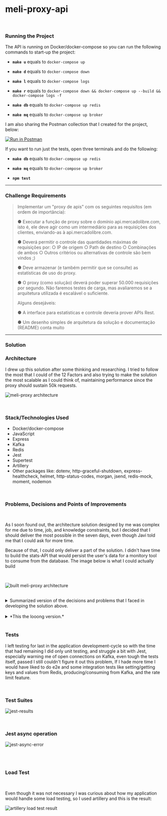 # **meli-proxy-api**

<br>

### Running the Project
The API is running on Docker/docker-compose so you can run the following commands to start-up the project: 
- **`make u`**  equals to `docker-compose up`  

- **`make d`**  equals to `docker-compose down`  

- **`make l`**  equals to `docker-compose logs`  

- **`make r`**  equals to `docker-compose down && docker-compose up --build && docker-compose logs -f`  

- **`make db`** equals to `docker-compose up redis`

- **`make mq`** equals to `docker-compose up broker`

I am also sharing the Postman collection that I created for the project, below:
<br>

[![Run in Postman](https://run.pstmn.io/button.svg)](https://app.getpostman.com/run-collection/4498e08ff48bd828f32d)

If you want to run just the tests, open three terminals and do the following:
- **`make db`** equals to `docker-compose up redis`
- **`make mq`** equals to `docker-compose up broker`

- **`npm test`**

---

### **Challenge Requirements**
>Implementar um "proxy de apis" com os seguintes requisitos (em ordem de importância):
>   
> ● Executar a função de proxy sobre o domínio api.mercadolibre.com, isto é, ele
> deve agir como um intermediário para as requisições dos clientes, enviando-as à
> api.mercadolibre.com.
> 
> ● Deverá permitir o controle das quantidades máximas de requisições por:
>     ○ IP de origem
>     ○ Path de destino
>     ○ Combinações de ambos
>     ○ Outros critérios ou alternativas de controle são bem vindos ;)
>     
> ● Deve armazenar (e também permitir que se consulte) as estatísticas de uso do
> proxy.
> 
> ● O proxy (como solução) deverá poder superar 50.000 requisições por segundo.
> Não faremos testes de carga, mas avaliaremos se a arquitetura utilizada é escalável o suficiente.
> 
> Alguns desejáveis:
>
> ● A interface para estatísticas e controle deveria prover APIs Rest.
>     
> ● Um desenho simples de arquitetura da solução e  documentação (README) conta muito
---

### **Solution**

### **Architecture** 

I drew up this solution after some thinking and researching. I tried to follow the most that I could of the 12 Factors and also trying to make the solution the most scalable as I could think of, maintaining performance since the proxy should sustain 50k requests. 
        
![meli-proxy architecture](images/meli_proxy_architecture.jpg "meli-proxy architecture")

<br>

### **Stack/Technologies Used**
 * Docker/docker-compose
 * JavaScript
 * Express
 * Kafka
 * Redis
 * Jest
 * Supertest
 * Artillery
 * Other packages like: dotenv, http-graceful-shutdown, express-healthcheck, helmet, http-status-codes, morgan, jsend, redis-mock, moment, nodemon

<br>

### **Problems, Decisions and Points of Improvements**
<br>

As I soon found out, the architecture solution designed by me was complex for me due to time, job, and knowledge constraints, but I decided that I should deliver the most possible in the seven days, even though Javi told me that I could ask for more time.

Because of that, I could only deliver a part of the solution. I didn't have time to build the stats-API that would persist the user's data for a monitory tool to consume from the database. The image below is what I could actually build

<br>

![built meli-proxy architecture](images/built_meli_proxy_architecture.png "built meli-proxy architecture")

<br>

<details>
    <summary> Summarized version of the decisions and problems that I faced in developing the solution above.</summary>
<p>
I believe that I complicated and over-engineered the tools and solutions in relation to the actual time that I had fully dedicated to building the application. I would have been better making it more simple and with doing so having time to build that rest of the systems and divulge time to refine and improve my code 
</p>
</details>

<br>

<details>   
    <summary> *This the looong version.*</summary>
<p>
The first of many roadblocks was the language used to develop this application. 
My first thought was to write in Golang because of performance, but I was afraid that I would not be able to develop the core of the functionalities in time for the deadline since I had a lot more to learn. I opted for Javascript/Node because I'm more proficient in it and would less of an obstacle compared to Golang, but if you have the time, here is a personal project still in development written by me in Golang: https://github.com/andreposman/magic-number


My next problem was to choose what MQ to use between RabbitMQ, Kafka, or even Redis with a Pub/Sub (that I didn't know was possible). After some research, I choose Kafka as my MQ/Streaming Service because of its scalability, high-performance, and high-throughput. But in hindsight, it was a bit of an overkill and over-engineering, which I should have avoided since it was my first time implementing an MQ. If I could start again, I would have chosen Redis or RabbitMQ. 
I lost a lot of time trying to configure and make Kafka work properly. I am certain that even though it works, a more experienced developer would have done a better job handling the connections, I/O operations, and especially the configuration on docker/docker-compose. 

Regarding the in-memory solution, my first idea was to use the application itself to manipulate the data, but that would not be a good idea because if the application crashed, I would lose all of the data, and it would be complicated to scale if needed also, it would be making my app stateful which would infringe one of the 12 Factors, that says the application should be stateless.
So I ended up choosing Redis, but I believe the same problems that I mentioned above with Kafka could apply here since was also my first time using it, the rate-limit/proxy logic that I used has more get/set operations that are needed, but it was the only way that I was able to make it work and meet the requirements.
</p>
</details>

<br>


### Tests


I left testing for last in the application development-cycle so with the time that had remaining I did only unit testing, and struggle a bit with Jest, especially warning me of open connections on Kafka, even tough the tests itself, passed I still couldn't figure it out this problem, If I hade more time I would have liked to do e2e and some integration tests like setting/getting keys and values from Redis, producing/consuming from Kafka, and the rate limit feature.

<br>

### Test Suites

![jest-results](images/jest-results.png "jest-results")
<br>

<br>

### Jest async operation


![jest-async-error](images/jest_async_error.png "jest async error")

<br>
<br>

### Load Test
<br>

Even though it was not necessary I was curious about how my application would handle some load testing, so I used artillery and this is the result:

![artillery load test result](images/artillery_load_test_result.png "artillery load test result")